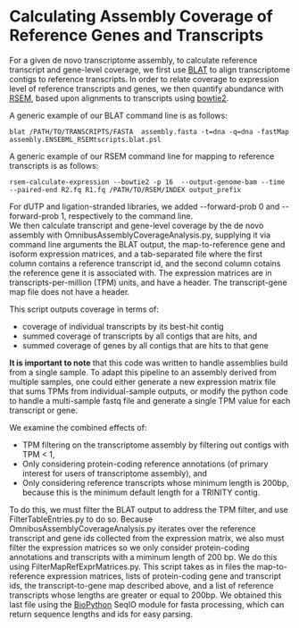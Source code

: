 # Calculating Assembly Coverage of Reference Genes and Transcripts

For a given de novo transcriptome assembly, to calculate reference transcript and gene-level coverage, we first use [BLAT](https://genome.ucsc.edu/FAQ/FAQblat) to align transcriptome contigs to reference transcripts. In order to relate coverage to expression level of reference transcripts and genes, we then quantify abundance with [RSEM](https://deweylab.github.io/RSEM/), based upon alignments to transcripts using [bowtie2](http://bowtie-bio.sourceforge.net/bowtie2/index.shtml).

A generic example of our BLAT command line is as follows:

    blat /PATH/TO/TRANSCRIPTS/FASTA  assembly.fasta -t=dna -q=dna -fastMap assembly.ENSEBML_RSEMtscripts.blat.psl

A generic example of our RSEM command line for mapping to reference transcripts is as follows:

    rsem-calculate-expression --bowtie2 -p 16  --output-genome-bam --time --paired-end R2.fq R1.fq /PATH/TO/RSEM/INDEX output_prefix

For dUTP and ligation-stranded libraries, we added --forward-prob 0 and --forward-prob 1, respectively to the command line.  
We then calculate transcript and gene-level coverage by the de novo assembly with OmnibusAssemblyCoverageAnalysis.py, supplying it via command line arguments the BLAT output, the map-to-reference gene and isoform expression matrices, and a tab-separated file where the first column contains a reference transcript id, and the second column cotains the reference gene it is associated with. The expression matrices are in transcripts-per-million (TPM) units, and have a header. The transcript-gene map file does not have a header.  

This script outputs coverage in terms of:  

  * coverage of individual transcripts by its best-hit contig
  * summed coverage of transcripts by all contigs that are hits, and
  *  summed coverage of genes by all contigs that are hits to that gene



**It is important to note** that this code was written to handle assemblies build from a single sample. To adapt this pipeline to an assembly derived from multiple samples, one could either generate a new expression matrix file that sums TPMs from individual-sample outputs, or modify the python code to handle a multi-sample fastq file and generate a single TPM value for each transcript or gene.  

We examine the combined effects of:

  * TPM filtering on the transcriptome assembly by filtering out contigs with TPM < 1,
  * Only considering protein-coding reference annotations (of primary interest for users of transcriptome assembly), and
  * Only considering reference transcripts whose minimum length is 200bp, because this is the minimum default length for a TRINITY contig.

To do this, we must filter the BLAT output to address the TPM filter, and use FilterTableEntries.py to do so. Because OmnibusAssemblyCoverageAnalysis.py iterates over the reference transcript and gene ids collected from the expression matrix, we also must filter the expression matrices so we only consider protein-coding annotations and transcripts with a miminum length of 200 bp. We do this using FilterMapRefExprMatrices.py. This script takes as in files the map-to-reference expression matrices, lists of protein-coding gene and transcript ids, the transcript-to-gene map described above, and a list of reference transcripts whose lengths are greater or equal to 200bp. We obtained this last file using the [BioPython](https://biopython.org/) SeqIO module for fasta processing, which can return sequence lengths and ids for easy parsing. 

    
    
    
